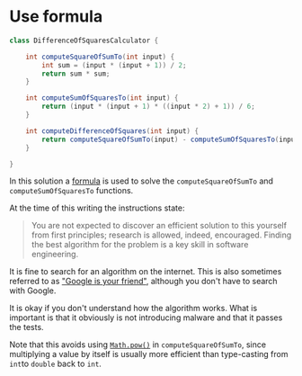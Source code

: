 # Use formula

```java
class DifferenceOfSquaresCalculator {

    int computeSquareOfSumTo(int input) {
        int sum = (input * (input + 1)) / 2;
        return sum * sum;
    }

    int computeSumOfSquaresTo(int input) {
        return (input * (input + 1) * ((input * 2) + 1)) / 6;
    }

    int computeDifferenceOfSquares(int input) {
        return computeSquareOfSumTo(input) - computeSumOfSquaresTo(input);
    }

}
```

In this solution a [formula][formula] is used to solve the `computeSquareOfSumTo` and `computeSumOfSquaresTo` functions.

At the time of this writing the instructions state:

>You are not expected to discover an efficient solution to this yourself from first principles;
>research is allowed, indeed, encouraged. Finding the best algorithm for the problem is a key skill in software engineering.

It is fine to search for an algorithm on the internet.
This is also sometimes referred to as ["Google is your friend"][google-friend], although you don't have to search with Google.

It is okay if you don't understand how the algorithm works.
What is important is that it obviously is not introducing malware and that it passes the tests.

Note that this avoids using [`Math.pow()`][pow] in `computeSquareOfSumTo`,
since multiplying a value by itself is usually more efficient than type-casting from `int`to `double` back to `int`.

[formula]: https://learnersbucket.com/examples/algorithms/difference-between-square-of-sum-of-numbers-and-sum-of-square-of-numbers/
[google-friend]: https://en.wiktionary.org/wiki/Google_is_your_friend
[pow]: https://docs.oracle.com/javase/8/docs/api/java/lang/Math.html#pow-double-double-
